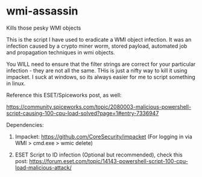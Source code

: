 # wmi-assassin
Kills those pesky WMI objects


This is the script I have used to eradicate a WMI object infection. It was an infection caused by a crypto miner worm, stored payload, automated job and propagation techniques in wmi objects.

You WILL need to ensure that the filter strings are correct for your particular infection - they are not all the same. THis is just a nifty way to kill it using impacket. I suck at windows, so its always easier for me to script something in linux.

Reference this ESET/Spiceworks post, as well:

https://community.spiceworks.com/topic/2080003-malicious-powershell-script-causing-100-cpu-load-solved?page=1#entry-7336947

Dependencies:

1. Impacket: https://github.com/CoreSecurity/impacket (For logging in via WMI > cmd.exe > wmic delete)

2. ESET Script to ID infection (Optional but recommended), check this post: https://forum.eset.com/topic/14143-powershell-script-100-cpu-load-malicious-attack/

